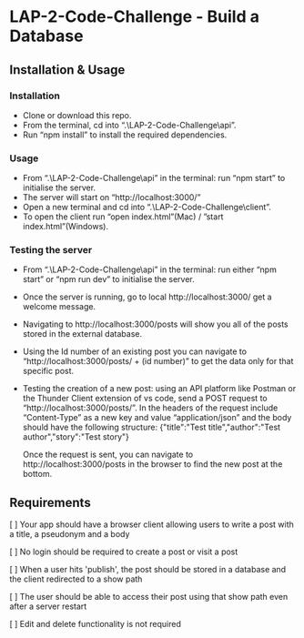 # LAP-2-Code-Challenge - Build a Database

## Installation & Usage

### Installation

* Clone or download this repo.
* From the terminal, cd into “.\LAP-2-Code-Challenge\api”.
* Run “npm install” to install the required dependencies.

### Usage
* From “.\LAP-2-Code-Challenge\api” in the terminal: run “npm start” to initialise the server.
* The server will start on “http://localhost:3000/”
* Open a new terminal and cd into “.\LAP-2-Code-Challenge\client”.
* To open the client run “open index.html”(Mac) / ”start index.html”(Windows).

### Testing the server

* From “.\LAP-2-Code-Challenge\api” in the terminal: run either “npm start” or “npm run dev” to initialise the server.

* Once the server is running, go to local http://localhost:3000/ get a welcome message.

* Navigating to http://localhost:3000/posts will show you all of the posts stored in the external database.

* Using the Id number of an existing post you can navigate to “http://localhost:3000/posts/ + (id number)” to get the data only for that specific post.

* Testing the creation of a new post: using an API platform like Postman or the Thunder Client extension of vs code, send a POST request to “http://localhost:3000/posts/”. In the headers of the request include “Content-Type” as a new key and value “application/json” and the body should have the following structure:
{"title":"Test title","author":"Test author","story":"Test story"}

  Once the request is sent, you can navigate to http://localhost:3000/posts in the browser to find the new post at the bottom.

## Requirements

[  ] Your app should have a browser client allowing users to write a post with a title, a pseudonym and a body

[  ] No login should be required to create a post or visit a post

[  ] When a user hits 'publish', the post should be stored in a database and the client redirected to a show path

[  ] The user should be able to access their post using that show path even after a server restart

[  ] Edit and delete functionality is not required



